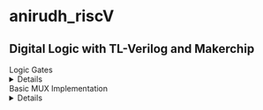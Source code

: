 # anirudh_riscV

## Digital Logic with TL-Verilog and Makerchip

<summary>Logic Gates</summary>

<details>

- Basic Logic gates
![image](https://github.com/ani171/anirudh_riscV/assets/97838595/6cdd0770-0171-468a-a179-f982d60f097b)

- Boolean operators

![image](https://github.com/ani171/anirudh_riscV/assets/97838595/77084ecf-baed-438b-81eb-cb7f67276076)

</details>

<summary>Basic MUX Implementation </summary>

<details>

![image](https://github.com/ani171/anirudh_riscV/assets/97838595/f20b8793-6d45-4d02-a7de-1b3b0e6895e6)

![image](https://github.com/ani171/anirudh_riscV/assets/97838595/30ac7884-1eaf-49a6-a48b-88d20ab29bb4)

- Ternary operator or a conditional operator, is a shorthand way of writing a conditional expression.

`condition ? expression_if_true : expression_if_false`

  - The condition is evaluated first.
  - If the condition is true, the expression immediately after the ? is executed and returned as the result.
  - If the condition is false, the expression immediately after the : is executed and returned as the result.

#### Chaining Ternary operator

![image](https://github.com/ani171/anirudh_riscV/assets/97838595/341c404f-beb6-46fa-b796-310c6973886c)

![image](https://github.com/ani171/anirudh_riscV/assets/97838595/07aac60a-9dd7-4300-ba10-dfb96de3ee0b)

- Equivalent Implementation

![image](https://github.com/ani171/anirudh_riscV/assets/97838595/8f274141-37be-4eff-8c92-6301a702328d)

![image](https://github.com/ani171/anirudh_riscV/assets/97838595/104fe22b-7e7c-413e-9ca6-fe9c028ee571)


</details>
